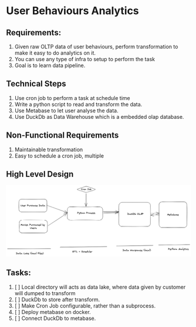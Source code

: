 # User Behaviours Analytics


## Requirements:
1. Given raw OLTP data of user behaviours, perform transformation to make it easy to do analytics on it.
2. You can use any type of infra to setup to perform the task
3. Goal is to learn data pipeline.


## Technical Steps

1. Use cron job to perform a task at schedule time
2. Write a python script to read and transform the data.
3. Use Metabase to let user analyse the data.
4. Use DuckDb as Data Warehouse which is a embedded olap database.

## Non-Functional Requirements

1. Maintainable transformation
2. Easy to schedule a cron job, multiple

## High Level Design

![Alt text](High_level_design.png)

## Tasks:

1. [ ] Local directory will acts as data lake, where data given by customer will dumped to transform
2. [ ] DuckDb to store after transform.
3. [ ] Make Cron Job configurable, rather than a subprocess.
4. [ ] Deploy metabase on docker.
5. [ ] Connect DuckDb to metabase.
